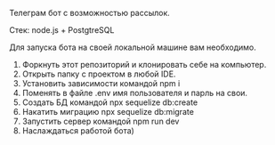 Телеграм бот с возможностью рассылок. 

Стек: node.js + PostgtreSQL

Для запуска бота на своей локальной машине вам необходимо.
1. Форкнуть этот репозиторий и клонировать себе на компьютер.
2. Открыть папку с проектом в любой IDE.
3. Установить зависимости командой npm i
4. Поменять в файле .env имя пользователя и парль на свои.
5. Создать БД командой npx sequelize db:create
6. Накатить миграцию npx sequelize db:migrate
7. Запустить сервер командой npm run dev
8. Наслаждаться работой бота) 
